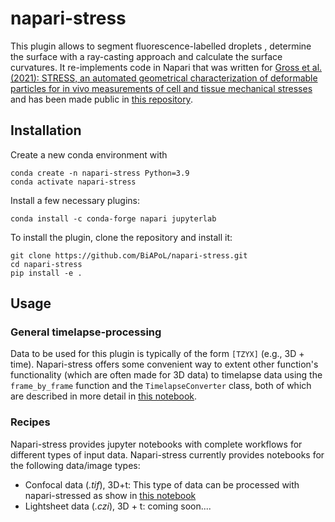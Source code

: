 # napari-stress

This plugin allows to segment fluorescence-labelled droplets , determine the surface with a ray-casting approach and calculate the surface curvatures. It re-implements code in Napari that was written for [Gross et al. (2021): STRESS, an automated geometrical characterization of deformable particles for in vivo measurements of cell and tissue mechanical stresses](https://www.biorxiv.org/content/10.1101/2021.03.26.437148v1) and has been made public in [this repository](https://www.biorxiv.org/content/10.1101/2021.03.26.437148v1).

## Installation

Create a new conda environment with

```
conda create -n napari-stress Python=3.9
conda activate napari-stress
```

Install a few necessary plugins:

```
conda install -c conda-forge napari jupyterlab
```

To install the plugin, clone the repository and install it:

```
git clone https://github.com/BiAPoL/napari-stress.git
cd napari-stress
pip install -e .
```

## Usage

### General timelapse-processing

Data to be used for this plugin is typically of the form `[TZYX]` (e.g., 3D + time). Napari-stress offers some convenient way to extent other function's functionality (which are often made for 3D data) to timelapse data using the `frame_by_frame` function and the `TimelapseConverter` class, both of which are described in more detail in [this notebook]([url](https://github.com/BiAPoL/napari-stress/blob/add-timelapse-decorator-for-points-and-surfaces/docs/notebooks/demo/TimeLapse_processing.ipynb)).

### Recipes

Napari-stress provides jupyter notebooks with complete workflows for different types of input data. Napari-stress currently provides notebooks for the following data/image types:

* Confocal data (*.tif*), 3D+t: This type of data can be processed with napari-stressed as show in [this notebook](https://github.com/BiAPoL/napari-stress/blob/main/docs/notebooks/Process_confocal.ipynb)
* Lightsheet data (*.czi*), 3D + t: coming soon....




